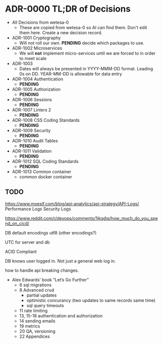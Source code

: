 # ADR-0000 TL;DR of Decisions

- All Decisions from wetesa-0
  - These are copied from wetesa-0 so AI can find them. Don't edit them here.
    Create a new decision record.
- ADR-1001 Cryptography
  - Will not roll our own. **PENDING** decide which packages to use.
- ADR-1002 Microservices
  - We will **not** implement micro-services until we are forced to in order to
    meet scale
- ADR-1003
  - Dates will always be presented in YYYY-MMM-DD format. Leading 0s on DD.  YEAR-MM-DD is allowable for data entry
- ADR-1004 Authentication
  - **PENDING**
- ADR-1005 Authorization
  - **PENDING**
- ADR-1006 Sessions
  - **PENDING**
- ADR-1007 Linters 2
  - **PENDING**
- ADR-1008 CSS Coding Standards
  - **PENDING**
- ADR-1009 Security
  - **PENDING**
- ADR-1010 Audit Tables
  - **PENDING**
- ADR-1011 Validation
  - **PENDING**
- ADR-1012 SQL Coding Standards
  - **PENDING**
- ADR-1013 Common container
  - common docker container

## TODO

https://www.moesif.com/blog/api-analytics/api-strategy/API-Logs/
Performance Logs
Security Logs


https://www.reddit.com/r/devops/comments/1jkgdiq/how_much_do_you_spend_on_cicd/


DB default encodings
utf8 (other encodings?)

UTC for server and db

ACID Compliant

DB knows user logged in. Not just a general web log in.

how to handle api breaking changes.


- Alex Edwards’ book “Let’s Go Further”
  - 6 sql migrations
  - 8 Advanced crud
    - partial updates
    - optimistic concurancy (two updates to same records same time)
    - sql query timeouts
  - 11 rate limiting
  - 13, 15-18 authentication and authorization
  - 14 sending emails
  - 19 metrics
  - 20 QA, versioning
  - 22 Appendices